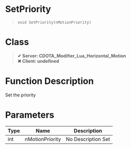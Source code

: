 # SetPriority
> `void SetPriority(nMotionPriority)`
# Class
> __✔ Server: CDOTA_Modifier_Lua_Horizontal_Motion__  
> __✖ Client: undefined__  
# Function Description
Set the priority
# Parameters
Type|Name|Description
--|--|--
int|nMotionPriority|No Description Set
